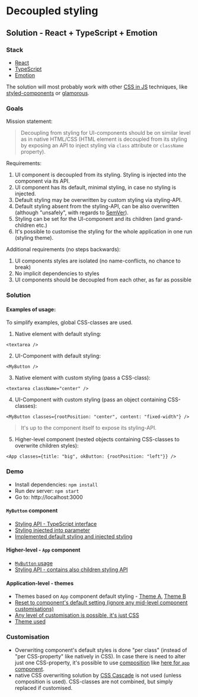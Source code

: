 # Decoupled styling

## Solution - React + TypeScript + Emotion

### Stack

- [React](https://github.com/facebook/react)
- [TypeScript](https://github.com/Microsoft/TypeScript)
- [Emotion](https://github.com/emotion-js/emotion)

The solution will most probably work with other [CSS in JS](https://github.com/MicheleBertoli/css-in-js#features) techniques, like [styled-components](https://github.com/styled-components/styled-components) or [glamorous](https://github.com/paypal/glamorous).

### Goals

Mission statement:

> Decoupling from styling for UI-components should be on similar level as in native HTML/CSS (HTML element is decoupled from its styling by exposing an API to inject styling via `class` attribute or `className` property).

Requirements:

1.  UI component is decoupled from its styling. Styling is injected into the component via its API.
2.  UI component has its default, minimal styling, in case no styling is injected.
3.  Default styling may be overwritten by custom styling via styling-API.
4.  Default styling absent from the styling-API, can be also overwritten (although "unsafely", with regards to [SemVer](https://semver.org/)).
5.  Styling can be set for the UI-component and its children (and grand-children etc.)
6.  It's possible to customise the styling for the whole application in one run (styling theme).

Additional requirements (no steps backwards):

1.  UI components styles are isolated (no name-conflicts, no chance to break)
2.  No implicit dependencies to styles
3.  UI components should be decoupled from each other, as far as possible

### Solution

#### Examples of usage:

To simplify examples, global CSS-classes are used.

1.  Native element with default styling:

```tsx
<textarea />
```

2.  UI-Component with default styling:

```tsx
<MyButton />
```

3.  Native element with custom styling (pass a CSS-class):

```tsx
<textarea className="center" />
```

4.  UI-Component with custom styling (pass an object containing CSS-classes):

```tsx
<MyButton classes={rootPosition: "center", content: "fixed-width"} />
```

> It's up to the component itself to expose its styling-API.

5.  Higher-level component (nested objects containing CSS-classes to overwrite children styles):

```tsx
<App classes={title: "big", okButton: {rootPosition: "left"}} />
```

### Demo

- Install dependencies: `npm install`
- Run dev server: `npm start`
- Go to: http://localhost:3000

#### `MyButton` component

- [Styling API - TypeScript interface](https://github.com/mrac/decoupled-styling-css-in-js/blob/master/src/my-button/my-button-style.ts#L3)
- [Styling injected into parameter](https://github.com/mrac/decoupled-styling-css-in-js/blob/master/src/my-button/my-button.tsx#L7)
- [Implemented default styling and injected styling](https://github.com/mrac/decoupled-styling-css-in-js/blob/master/src/my-button/my-button.tsx#L16)

#### Higher-level - `App` component

- [`MyButton` usage](https://github.com/mrac/decoupled-styling-css-in-js/blob/master/src/app/app.tsx#L26)
- [Styling API - contains also children styling API](https://github.com/mrac/decoupled-styling-css-in-js/blob/master/src/app/app-style.ts#L10)

#### Application-level - themes

- Themes based on `App` component default styling - [Theme A](https://github.com/mrac/decoupled-styling-css-in-js/blob/master/src/themes/theme-a.ts), [Theme B](https://github.com/mrac/decoupled-styling-css-in-js/blob/master/src/themes/theme-b.ts)
- [Reset to component's default setting (ignore any mid-level component customisations)](https://github.com/mrac/decoupled-styling-css-in-js/blob/master/src/themes/theme-b.ts#L5)
- [Any level of customisation is possible, it's just CSS](https://github.com/mrac/decoupled-styling-css-in-js/blob/master/src/themes/theme-b.ts#L18)
- [Theme used](https://github.com/mrac/decoupled-styling-css-in-js/blob/master/src/index.tsx#L22)

### Customisation

- Overwriting component's default styles is done "per class" (instead of "per CSS-property" like natively in CSS). In case there is need to alter just one CSS-property, it's possible to use [composition](https://emotion.sh/docs/composition) like [here for `app` component](https://github.com/mrac/decoupled-styling-css-in-js/blob/master/src/themes/theme-a.ts#L22).
- native CSS overwriting solution by [CSS Cascade](https://developer.mozilla.org/en-US/docs/Web/CSS/Cascade) is not used (unless composition is used). CSS-classes are not combined, but simply replaced if customised.
